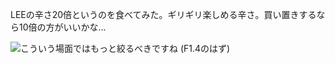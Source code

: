 LEEの辛さ20倍というのを食べてみた。ギリギリ楽しめる辛さ。買い置きするなら10倍の方がいいかな...

![こういう場面ではもっと絞るべきですね (F1.4のはず)](https://photos.apkas.net/medium/202406/20240626-131939.webp)
